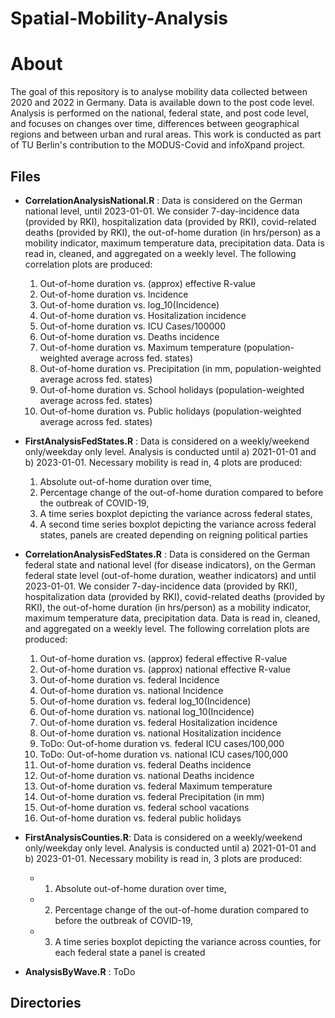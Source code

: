 # Spatial-Mobility-Analysis

# About

The goal of this repository is to analyse mobility data collected between 2020 and 2022 in Germany. Data is available down to the post code level. Analysis is performed on the national, federal state, and post code level, and focuses on changes over time, differences between geographical regions and between urban and rural areas. This work is conducted as part of TU Berlin's contribution to the MODUS-Covid and infoXpand project.

## Files

- **CorrelationAnalysisNational.R** : Data is considered on the German national level, until 2023-01-01. We consider 7-day-incidence data (provided by RKI), hospitalization data (provided by RKI), covid-related deaths (provided by RKI), the out-of-home duration (in hrs/person) as a mobility indicator, maximum temperature data, precipitation data. Data is read in, cleaned, and aggregated on a weekly level. The following correlation plots are produced:
	1. Out-of-home duration vs. (approx) effective R-value
	2. Out-of-home duration vs. Incidence
	3. Out-of-home duration vs. log_10(Incidence)
	4. Out-of-home duration vs. Hositalization incidence
	5. Out-of-home duration vs. ICU Cases/100000
	6. Out-of-home duration vs. Deaths incidence
	7. Out-of-home duration vs. Maximum temperature (population-weighted average across fed. states)
	8. Out-of-home duration vs. Precipitation (in mm, population-weighted average across fed. states)
	9. Out-of-home duration vs. School holidays (population-weighted average across fed. states)
	10. Out-of-home duration vs. Public holidays (population-weighted average across fed. states)

- **FirstAnalysisFedStates.R** : Data is considered on a weekly/weekend only/weekday only level. Analysis is conducted until a) 2021-01-01 and b) 2023-01-01. Necessary mobility is read in,  4 plots are produced: 
	1. Absolute out-of-home duration over time, 
	2. Percentage change of the out-of-home duration compared to before the outbreak of COVID-19, 
	3. A time series boxplot depicting the variance across federal states, 
	4. A second time series boxplot depicting the variance across federal states, panels are created depending on reigning political parties

- **CorrelationAnalysisFedStates.R** : Data is considered on the German federal state and national level (for disease indicators), on the German federal state level (out-of-home duration, weather indicators) and until 2023-01-01. We consider 7-day-incidence data (provided by RKI), hospitalization data (provided by RKI), covid-related deaths (provided by RKI), the out-of-home duration (in hrs/person) as a mobility indicator, maximum temperature data, precipitation data. Data is read in, cleaned, and aggregated on a weekly level. The following correlation plots are produced:
	1. Out-of-home duration vs. (approx) federal effective R-value
	2. Out-of-home duration vs. (approx) national effective R-value
	3. Out-of-home duration vs. federal Incidence
	4. Out-of-home duration vs. national Incidence
	5. Out-of-home duration vs. federal log_10(Incidence)
	6. Out-of-home duration vs. national log_10(Incidence)
	7. Out-of-home duration vs. federal Hositalization incidence
	8. Out-of-home duration vs. national Hositalization incidence
	9. ToDo: Out-of-home duration vs. federal ICU cases/100,000
	10. ToDo: Out-of-home duration vs. national ICU cases/100,000
	11. Out-of-home duration vs. federal Deaths incidence
	12. Out-of-home duration vs. national Deaths incidence
	13. Out-of-home duration vs. federal Maximum temperature
	14. Out-of-home duration vs. federal Precipitation (in mm)
	15. Out-of-home duration vs. federal school vacations
	16. Out-of-home duration vs. federal public holidays
	
- **FirstAnalysisCounties.R**: Data is considered on a weekly/weekend only/weekday only level. Analysis is conducted until a) 2021-01-01 and b) 2023-01-01. Necessary mobility is read in,  3 plots are produced: 
	- 1) Absolute out-of-home duration over time, 
	- 2) Percentage change of the out-of-home duration compared to before the outbreak of COVID-19, 
	- 3) A time series boxplot depicting the variance across counties, for each federal state a panel is created

- **AnalysisByWave.R** : ToDo

## Directories
